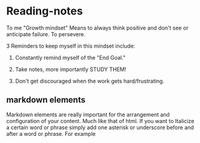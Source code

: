 # Reading-notes
To me "Growth mindset" Means to always think positive and don't see or anticipate failure. To persevere.

3 Reminders to keep myself in this mindset include:

1. Constantly remind myself of the "End Goal."

2. Take notes, more importantly STUDY THEM!

3. Don't get discouraged when the work gets hard/frustrating.
## markdown elements
Markdown elements are really important for the arrangement and configuration of your content. Much like that of html.
If you want to Italicize a certain word or phrase simply add one asterisk or underscore before and after a word or phrase. For example
